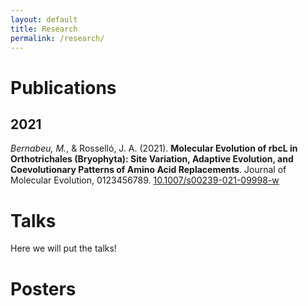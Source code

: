 ```yaml
---
layout: default
title: Research
permalink: /research/
---
```


# Publications
## 2021
*Bernabeu, M.*, & Rosselló, J. A. (2021).
**Molecular Evolution of rbcL in Orthotrichales (Bryophyta): Site Variation,
Adaptive Evolution, and Coevolutionary Patterns of Amino Acid Replacements**.
Journal of Molecular Evolution, 0123456789.
[10.1007/s00239-021-09998-w](https://doi.org/10.1007/s00239-021-09998-w)

# Talks
Here we will put the talks!

# Posters
